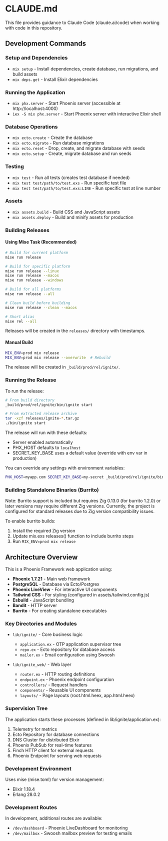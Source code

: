 # CLAUDE.md

This file provides guidance to Claude Code (claude.ai/code) when working with code in this repository.

## Development Commands

### Setup and Dependencies
- `mix setup` - Install dependencies, create database, run migrations, and build assets
- `mix deps.get` - Install Elixir dependencies

### Running the Application
- `mix phx.server` - Start Phoenix server (accessible at http://localhost:4000)
- `iex -S mix phx.server` - Start Phoenix server with interactive Elixir shell

### Database Operations
- `mix ecto.create` - Create the database
- `mix ecto.migrate` - Run database migrations
- `mix ecto.reset` - Drop, create, and migrate database with seeds
- `mix ecto.setup` - Create, migrate database and run seeds

### Testing
- `mix test` - Run all tests (creates test database if needed)
- `mix test test/path/to/test.exs` - Run specific test file
- `mix test test/path/to/test.exs:LINE` - Run specific test at line number

### Assets
- `mix assets.build` - Build CSS and JavaScript assets
- `mix assets.deploy` - Build and minify assets for production

### Building Releases

#### Using Mise Task (Recommended)
```bash
# Build for current platform
mise run release

# Build for specific platform
mise run release --linux
mise run release --macos
mise run release --windows

# Build for all platforms
mise run release --all

# Clean build before building
mise run release --clean --macos

# Short alias
mise rel --all
```

Releases will be created in the `releases/` directory with timestamps.

#### Manual Build
```bash
MIX_ENV=prod mix release
MIX_ENV=prod mix release --overwrite  # Rebuild
```

The release will be created in `_build/prod/rel/ignite/`.

### Running the Release

To run the release:
```bash
# From build directory
_build/prod/rel/ignite/bin/ignite start

# From extracted release archive
tar -xzf releases/ignite-*.tar.gz
./bin/ignite start
```

The release will run with these defaults:
- Server enabled automatically
- PHX_HOST defaults to `localhost`
- SECRET_KEY_BASE uses a default value (override with env var in production)

You can override any settings with environment variables:
```bash
PHX_HOST=myapp.com SECRET_KEY_BASE=my-secret _build/prod/rel/ignite/bin/ignite start
```

### Building Standalone Binaries (Burrito)
Note: Burrito support is included but requires Zig 0.13.0 (for burrito 1.2.0) or later versions may require different Zig versions. 
Currently, the project is configured for standard releases due to Zig version compatibility issues.

To enable burrito builds:
1. Install the required Zig version
2. Update mix.exs releases() function to include burrito steps
3. Run `MIX_ENV=prod mix release`

## Architecture Overview

This is a Phoenix Framework web application using:

- **Phoenix 1.7.21** - Main web framework
- **PostgreSQL** - Database via Ecto/Postgrex
- **Phoenix LiveView** - For interactive UI components
- **Tailwind CSS** - For styling (configured in assets/tailwind.config.js)
- **Esbuild** - JavaScript bundling
- **Bandit** - HTTP server
- **Burrito** - For creating standalone executables

### Key Directories and Modules

- `lib/ignite/` - Core business logic
  - `application.ex` - OTP application supervisor tree
  - `repo.ex` - Ecto repository for database access
  - `mailer.ex` - Email configuration using Swoosh

- `lib/ignite_web/` - Web layer
  - `router.ex` - HTTP routing definitions
  - `endpoint.ex` - Phoenix endpoint configuration
  - `controllers/` - Request handlers
  - `components/` - Reusable UI components
  - `layouts/` - Page layouts (root.html.heex, app.html.heex)

### Supervision Tree

The application starts these processes (defined in lib/ignite/application.ex):
1. Telemetry for metrics
2. Ecto Repository for database connections
3. DNS Cluster for distributed Elixir
4. Phoenix PubSub for real-time features
5. Finch HTTP client for external requests
6. Phoenix Endpoint for serving web requests

### Development Environment

Uses mise (mise.toml) for version management:
- Elixir 1.18.4
- Erlang 28.0.2

### Development Routes

In development, additional routes are available:
- `/dev/dashboard` - Phoenix LiveDashboard for monitoring
- `/dev/mailbox` - Swoosh mailbox preview for testing emails